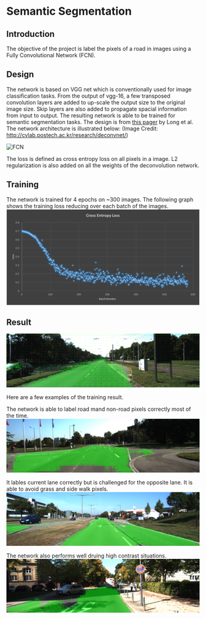 # Semantic Segmentation
## Introduction
The objective of the project is label the pixels of a road in images using a Fully Convolutional Network (FCN).

## Design

The network is based on VGG net which is conventionally used for image classification tasks. From the output of vgg-16, a few transposed convolution layers are added to up-scale the output size to the original image size. Skip layers are also added to propagate spacial information from input to output. The resulting network is able to be trained for semantic segmentation tasks. The design is from [this pager](https://people.eecs.berkeley.edu/~jonlong/long_shelhamer_fcn.pdf) by Long et al. The network architecture is illustrated below: (Image Credit: http://cvlab.postech.ac.kr/research/deconvnet/)

![FCN](https://cdn-images-1.medium.com/max/1600/0*jIBAjzSynvcV-lvO.png)

The loss is defined as cross entropy loss on all pixels in a image. L2 regularization is also added on all the weights of the deconvolution network.

## Training

The network is trained for 4 epochs on ~300 images. The following graph shows the training loss reducing over each batch of the images.
![training loss](images/cross_entropy_loss.png)

## Result

![Segmentation sample images](images/semantic_segmentation.gif)

Here are a few examples of the training result.

The network is able to label road mand non-road pixels correctly most of the time.
![](images/umm_000000.png)

It lables current lane correctly but is challenged for the opposite lane. It is able to avoid grass and side walk pixels.
![](images/umm_000018.png)

The network also performs well druing high contrast situations.
![](images/uu_000088.png)
